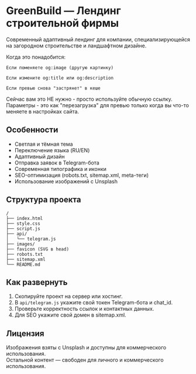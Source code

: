# GreenBuild — Лендинг строительной фирмы

Современный адаптивный лендинг для компании, специализирующейся на загородном строительстве и ландшафтном дизайне.

Когда это понадобится:

    Если поменяете og:image (другую картинку)

    Если измените og:title или og:description

    Если превью снова "застрянет" в кеше

Сейчас вам это НЕ нужно - просто используйте обычную ссылку. Параметры - это как "перезагрузка" для превью только когда вы что-то меняете в настройках сайта.

## Особенности
- Светлая и тёмная тема
- Переключение языка (RU/EN)
- Адаптивный дизайн
- Отправка заявок в Telegram-бота
- Современная типографика и иконки
- SEO-оптимизация (robots.txt, sitemap.xml, meta-теги)
- Использование изображений с Unsplash

## Структура проекта

```
/
├── index.html
├── style.css
├── script.js
├── api/
│   └── telegram.js
├── images/
├── favicon (SVG в head)
├── robots.txt
├── sitemap.xml
└── README.md
```

## Как развернуть

1. Скопируйте проект на сервер или хостинг.
2. В `api/telegram.js` укажите свой токен Telegram-бота и chat_id.
3. Проверьте корректность ссылок и контактных данных.
4. Для SEO укажите свой домен в sitemap.xml.

## Лицензия

Изображения взяты с Unsplash и доступны для коммерческого использования.  
Остальной контент — свободен для личного и коммерческого использования.
